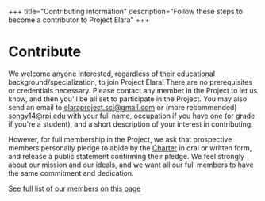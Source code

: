 +++
title="Contributing information"
description="Follow these steps to become a contributor to Project Elara"
+++

# Contribute

We welcome anyone interested, regardless of their educational background/specialization, to join Project Elara! There are no prerequisites or credentials necessary. Please contact any member in the Project to let us know, and then you'll be all set to participate in the Project. You may also send an email to <elaraproject.sci@gmail.com> or (more recommended) <songy14@rpi.edu> with your full name, occupation if you have one (or grade if you're a student), and a short description of your interest in contributing.

However, for full membership in the Project, we ask that prospective members personally pledge to abide by the [Charter](@/charter.md) in oral or written form, and release a public statement confirming their pledge. We feel strongly about our mission and our ideals, and we want all our full members to have the same commitment and dedication.

[See full list of our members on this page](@/contributors-list.md)
